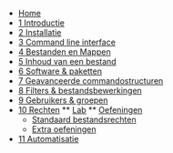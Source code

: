 <!-- docs/_sidebar.md -->
* [Home](./be-nl/)
* [1 Introductie](./be-nl/01_introduction/01_course.md)
* [2 Installatie](./be-nl/02_installation/01_course.md)
* [3 Command line interface](./be-nl/03_commandline/01_course.md)
* [4 Bestanden en Mappen](./be-nl/04_filesandfolders/01_course.md)
* [5 Inhoud van een bestand](./be-nl/05_filecontents/01_course.md)
* [6 Software & paketten](./be-nl/06_software/01_course.md)
* [7 Geavanceerde commandostructuren](./be-nl/07_advancedcommands/01_course.md)
* [8 Filters & bestandsbewerkingen ](./be-nl/08_filters/01_course.md)
* [9 Gebruikers & groepen](./be-nl/09_usersandgroups/01_course.md)
* [10 Rechten](./be-nl/10_permissions/01_course.md)
** [Lab](./be-nl/10_permissions/02_lab.md)
** [Oefeningen](./be-nl/10_permissions/99_assignments.md)
    * [Standaard bestandsrechten](./be-nl/10_permissions/exercises/standard_file_permissions/99_exercises.md)
    * [Extra oefeningen](./be-nl/10_permissions/exercises/users_groups_permissions_extra_exercises/99_exercises.md)
* [11 Automatisatie](./be-nl/11_automation/01_course.md)
